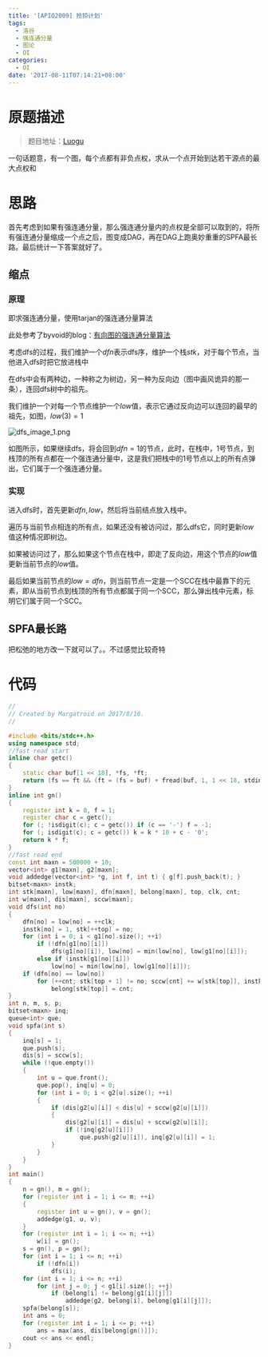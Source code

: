 ```yaml
---
title: '[APIO2009] 抢掠计划'
tags:
  - 洛谷
  - 强连通分量
  - 图论
  - OI
categories:
  - OI
date: '2017-08-11T07:14:21+08:00'
---
```


# 原题描述

> 题目地址：[Luogu](https://www.luogu.org/problem/show?pid=3627)

一句话题意，有一个图，每个点都有非负点权，求从一个点开始到达若干源点的最大点权和

<!--more-->

# 思路

首先考虑到如果有强连通分量，那么强连通分量内的点权是全部可以取到的，将所有强连通分量缩成一个点之后，图变成DAG，再在DAG上跑奥妙重重的SPFA最长路。最后统计一下答案就好了。

## 缩点

### 原理

即求强连通分量，使用tarjan的强连通分量算法

此处参考了byvoid的blog：[有向图的强连通分量算法](https://www.byvoid.com/zhs/blog/scc-tarjan)

考虑dfs的过程，我们维护一个$dfn$表示dfs序，维护一个栈$stk$，对于每个节点，当他进入dfs时把它放进栈中

在dfs中会有两种边，一种称之为树边，另一种为反向边（图中画风诡异的那一条），连回dfs树中的祖先。

我们维护一个对每一个节点维护一个$low$值，表示它通过反向边可以连回的最早的祖先，如图，$low(3) = 1$

![dfs_image_1.png](https://ooo.0o0.ooo/2017/08/11/598d274cb5229.png)

如图所示，如果继续dfs，将会回到$dfn=1$的节点，此时，在栈中，$1$号节点，到栈顶的所有点都在一个强连通分量中，这是我们把栈中的$1$号节点以上的所有点弹出，它们属于一个强连通分量。

### 实现

进入dfs时，首先更新$dfn,low$，然后将当前结点放入栈中。

遍历与当前节点相连的所有点，如果还没有被访问过，那么dfs它，同时更新$low$值这种情况即树边。

如果被访问过了，那么如果这个节点在栈中，即走了反向边，用这个节点的$low$值更新当前节点的$low$值。

最后如果当前节点的$low=dfn$，则当前节点一定是一个SCC在栈中最靠下的元素，即从当前节点到栈顶的所有节点都属于同一个SCC，那么弹出栈中元素，标明它们属于同一个SCC。

## SPFA最长路

把松弛的地方改一下就可以了。。不过感觉比较奇特

# 代码

``` cpp
//
// Created by Margatroid on 2017/8/10.
//

#include <bits/stdc++.h>
using namespace std;
//fast read start
inline char getc()
{
    static char buf[1 << 18], *fs, *ft;
    return (fs == ft && (ft = (fs = buf) + fread(buf, 1, 1 << 18, stdin)), fs == ft) ? EOF : *fs++;
}
inline int gn()
{
    register int k = 0, f = 1;
    register char c = getc();
    for (; !isdigit(c); c = getc()) if (c == '-') f = -1;
    for (; isdigit(c); c = getc()) k = k * 10 + c - '0';
    return k * f;
}
//fast read end
const int maxn = 500000 + 10;
vector<int> g1[maxn], g2[maxn];
void addedge(vector<int> *g, int f, int t) { g[f].push_back(t); }
bitset<maxn> instk;
int stk[maxn], low[maxn], dfn[maxn], belong[maxn], top, clk, cnt;
int w[maxn], dis[maxn], sccw[maxn];
void dfs(int no)
{
    dfn[no] = low[no] = ++clk;
    instk[no] = 1, stk[++top] = no;
    for (int i = 0; i < g1[no].size(); ++i)
        if (!dfn[g1[no][i]])
            dfs(g1[no][i]), low[no] = min(low[no], low[g1[no][i]]);
        else if (instk[g1[no][i]])
            low[no] = min(low[no], low[g1[no][i]]);
    if (dfn[no] == low[no])
        for (++cnt; stk[top + 1] != no; sccw[cnt] += w[stk[top]], instk[stk[top]] = 0, --top)
            belong[stk[top]] = cnt;
}
int n, m, s, p;
bitset<maxn> inq;
queue<int> que;
void spfa(int s)
{
    inq[s] = 1;
    que.push(s);
    dis[s] = sccw[s];
    while (!que.empty())
    {
        int u = que.front();
        que.pop(), inq[u] = 0;
        for (int i = 0; i < g2[u].size(); ++i)
        {
            if (dis[g2[u][i]] < dis[u] + sccw[g2[u][i]])
            {
                dis[g2[u][i]] = dis[u] + sccw[g2[u][i]];
                if (!inq[g2[u][i]])
                    que.push(g2[u][i]), inq[g2[u][i]] = 1;
            }
        }
    }
}
int main()
{
    n = gn(), m = gn();
    for (register int i = 1; i <= m; ++i)
    {
        register int u = gn(), v = gn();
        addedge(g1, u, v);
    }
    for (register int i = 1; i <= n; ++i)
        w[i] = gn();
    s = gn(), p = gn();
    for (int i = 1; i <= n; ++i)
        if (!dfn[i])
            dfs(i);
    for (int i = 1; i <= n; ++i)
        for (int j = 0; j < g1[i].size(); ++j)
            if (belong[i] != belong[g1[i][j]])
                addedge(g2, belong[i], belong[g1[i][j]]);
    spfa(belong[s]);
    int ans = 0;
    for (register int i = 1; i <= p; ++i)
        ans = max(ans, dis[belong[gn()]]);
    cout << ans << endl;
}
```
